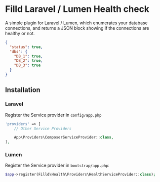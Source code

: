 # Filld Laravel / Lumen Health check
A simple plugin for Laravel / Lumen, which enumerates your database connections,
and returns a JSON block showing if the connections are healthy or not.

```JSON
{
  "status": true,
  "dbs": {
    "DB_1": true,
    "DB_2": true,
    "DB_3": true
  }
}
```


## Installation

### Laravel
Register the Service provider in `config/app.php`

```PHP
'providers' => [
    // Other Service Providers

    App\Providers\ComposerServiceProvider::class,
],
```

### Lumen
Register the Service provider in `bootstrap/app.php`:

```PHP
$app->register(Filld\Health\Providers\HealthServiceProvider::class);
```
